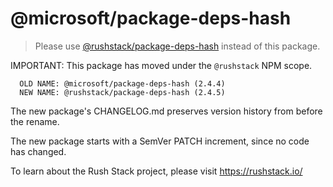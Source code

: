 # @microsoft/package-deps-hash

> Please use [@rushstack/package-deps-hash](https://www.npmjs.com/package/@rushstack/package-deps-hash) instead of this package.

IMPORTANT: This package has moved under the `@rushstack` NPM scope.

```
  OLD NAME: @microsoft/package-deps-hash (2.4.4)
  NEW NAME: @rushstack/package-deps-hash (2.4.5)
```

The new package's CHANGELOG.md preserves version history from before the rename.

The new package starts with a SemVer PATCH increment, since no code has changed.

To learn about the Rush Stack project, please visit https://rushstack.io/
